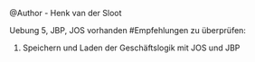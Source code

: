 @Author - Henk van der Sloot

Uebung 5, JBP, JOS vorhanden
#Empfehlungen zu überprüfen:
1. Speichern und Laden der Geschäftslogik mit JOS und JBP

